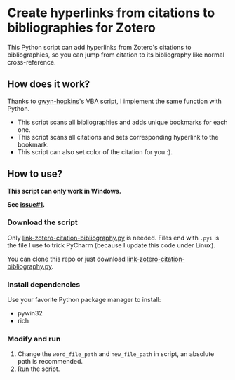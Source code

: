 # Create hyperlinks from citations to bibliographies for Zotero

This Python script can add hyperlinks from Zotero's citations to bibliographies, so you can jump from citation to its bibliography like normal cross-reference.

## How does it work?

Thanks to [gwyn-hopkins](https://forums.zotero.org/discussion/comment/418013/#Comment_418013)'s VBA script, I implement the same function with Python.

- This script scans all bibliographies and adds unique bookmarks for each one.
- This script scans all citations and sets corresponding hyperlink to the bookmark.
- This script can also set color of the citation for you :).

## How to use?

**This script can only work in Windows.**

**See [issue#1](https://github.com/Syize/link-zotero-citation-bibliography/issues/1).**

### Download the script

Only [link-zotero-citation-bibliography.py](link-zotero-citation-bibliography.py) is needed. Files end with `.pyi` is the file I use to trick PyCharm (because I update this code under Linux).

You can clone this repo or just download [link-zotero-citation-bibliography.py](link-zotero-citation-bibliography.py).

### Install dependencies

Use your favorite Python package manager to install:

- pywin32
- rich

### Modify and run

1. Change the `word_file_path` and `new_file_path` in script, an absolute path is recommended.
2. Run the script.
